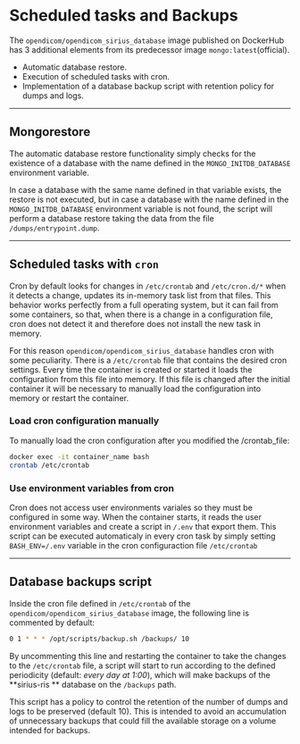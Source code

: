 # Scheduled tasks and Backups

The `opendicom/opendicom_sirius_database` image published on DockerHub has 3 additional elements from its predecessor image `mongo:latest`(official).

- Automatic database restore.
- Execution of scheduled tasks with cron.
- Implementation of a database backup script with retention policy for dumps and logs.

---



## Mongorestore

The automatic database restore functionality simply checks for the existence of a database with the name defined in the `MONGO_INITDB_DATABASE` environment variable.

In case a database with the same name defined in that variable exists, the restore is not executed, but in case a database with the name defined in the `MONGO_INITDB_DATABASE` environment variable is not found, the script will perform a database restore taking the data from the file `/dumps/entrypoint.dump`.



---



## Scheduled tasks with `cron`

Cron by default looks for changes in `/etc/crontab` and `/etc/cron.d/*` when it detects a change, updates its in-memory task list from that files. This behavior works perfectly from a full operating system, but it can fail from some containers, so that, when there is a change in a configuration file, cron does not detect it and therefore does not install the new task in memory.

For this reason `opendicom/opendicom_sirius_database` handles cron with some peculiarity. There is a `/etc/crontab` file that contains the desired cron settings. Every time the container is created or started it loads the configuration from this file into memory. If this file is changed after the initial container it will be necessary to manually load the configuration into memory or restart the container.



### Load cron configuration manually

To manually load the cron configuration after you modified the /crontab_file:

```bash
docker exec -it container_name bash
crontab /etc/crontab
```



### Use environment variables from cron

Cron does not access user environments variales so they must be configured in some way. When the container starts, it reads the user environment variables and create a script in `/.env` that export them. This script can be executed automaticaly in every cron task by simply setting `BASH_ENV=/.env` variable in the cron configuraction file `/etc/crontab`



---



## Database backups script

Inside the cron file defined in `/etc/crontab` of the `opendicom/opendicom_sirius_database` image, the following line is commented by default:

```bash
0 1 * * * /opt/scripts/backup.sh /backups/ 10
```



By uncommenting this line and restarting the container to take the changes to the `/etc/crontab` file, a script will start to run according to the defined periodicity (default: *every day at 1:00*), which will make backups of the **sirius-ris ** database on the `/backups` path.

This script has a policy to control the retention of the number of dumps and logs to be preserved (default 10). This is intended to avoid an accumulation of unnecessary backups that could fill the available storage on a volume intended for backups.
